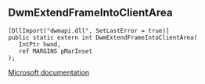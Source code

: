 ## DwmExtendFrameIntoClientArea

```
[DllImport("dwmapi.dll", SetLastError = true)]
public static extern int DwmExtendFrameIntoClientArea(
   IntPtr hwnd,
   ref MARGINS pMarInset
);
```

[Microsoft documentation](https://docs.microsoft.com/en-us/windows/win32/api/dwmapi/nf-dwmapi-dwmextendframeintoclientarea)
